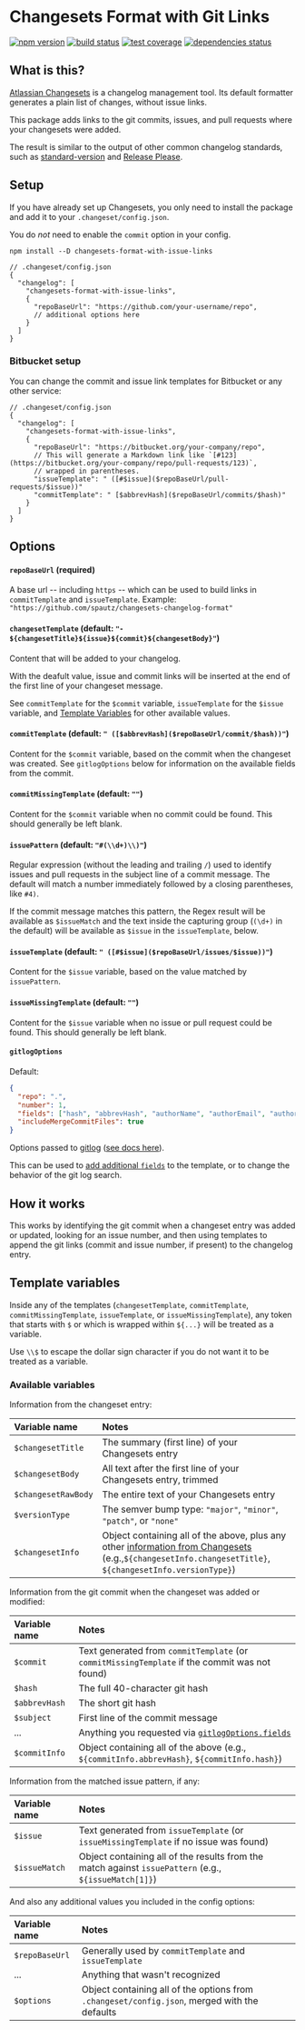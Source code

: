 # Changesets Format with Git Links

[![npm version](https://img.shields.io/npm/v/changesets-format-with-issue-links.svg)](https://www.npmjs.com/package/changesets-format-with-issue-links)
[![build status](https://github.com/spautz/changesets-changelog-format/workflows/CI/badge.svg)](https://github.com/spautz/changesets-changelog-format/actions)
[![test coverage](https://img.shields.io/coveralls/github/spautz/changesets-changelog-format/main.svg)](https://coveralls.io/github/spautz/changesets-changelog-format?branch=main)
[![dependencies status](https://img.shields.io/librariesio/release/npm/changesets-format-with-issue-links.svg)](https://libraries.io/github/spautz/changesets-changelog-format)

## What is this?

[Atlassian Changesets](https://github.com/changesets/changesets) is a changelog management tool. Its default formatter
generates a plain list of changes, without issue links.

This package adds links to the git commits, issues, and pull requests where your changesets were added.

The result is similar to the output of other common changelog standards, such as
[standard-version](https://github.com/conventional-changelog/standard-version/blob/master/CHANGELOG.md)
and [Release Please](https://github.com/googleapis/release-please/blob/main/CHANGELOG.md).

## Setup

If you have already set up Changesets, you only need to install the package and add it to your `.changeset/config.json`.

You do _not_ need to enable the `commit` option in your config.

```shell
npm install --D changesets-format-with-issue-links
```

```
// .changeset/config.json
{
  "changelog": [
    "changesets-format-with-issue-links",
    {
      "repoBaseUrl": "https://github.com/your-username/repo",
      // additional options here
    }
  ]
}
```

### Bitbucket setup

You can change the commit and issue link templates for Bitbucket or any other service:

```
// .changeset/config.json
{
  "changelog": [
    "changesets-format-with-issue-links",
    {
      "repoBaseUrl": "https://bitbucket.org/your-company/repo",
      // This will generate a Markdown link like `[#123](https://bitbucket.org/your-company/repo/pull-requests/123)`,
      // wrapped in parentheses.
      "issueTemplate": " ([#$issue]($repoBaseUrl/pull-requests/$issue))"
      "commitTemplate": " [$abbrevHash]($repoBaseUrl/commits/$hash)"
    }
  ]
}
```

## Options

#### `repoBaseUrl` (required)

A base url -- including `https` -- which can be used to build links in `commitTemplate` and `issueTemplate`.
Example: `"https://github.com/spautz/changesets-changelog-format"`

#### `changesetTemplate` (default: `"- ${changesetTitle}${issue}${commit}${changesetBody}"`)

Content that will be added to your changelog.

With the deafult value, issue and commit links will be inserted at the end of the first line of your changeset message.

See `commitTemplate` for the `$commit` variable, `issueTemplate` for the `$issue` variable, and [Template Variables](#template-variables)
for other available values.

#### `commitTemplate` (default: `" ([$abbrevHash]($repoBaseUrl/commit/$hash))"`)

Content for the `$commit` variable, based on the commit when the changeset was created.
See `gitlogOptions` below for information on the available fields from the commit.

#### `commitMissingTemplate` (default: `""`)

Content for the `$commit` variable when no commit could be found. This should generally be left blank.

#### `issuePattern` (default: `"#(\\d+)\\)"`)

Regular expression (without the leading and trailing `/`) used to identify issues and pull requests in the subject line
of a commit message. The default will match a number immediately followed by a closing parentheses, like `#4)`.

If the commit message matches this pattern, the Regex result will be available as `$issueMatch` and the text inside the
capturing group (`(\d+)` in the default) will be available as `$issue` in the `issueTemplate`, below.

#### `issueTemplate` (default: `" ([#$issue]($repoBaseUrl/issues/$issue))"`)

Content for the `$issue` variable, based on the value matched by `issuePattern`.

#### `issueMissingTemplate` (default: `""`)

Content for the `$issue` variable when no issue or pull request could be found. This should generally be left blank.

#### `gitlogOptions`

Default:

```json
{
  "repo": ".",
  "number": 1,
  "fields": ["hash", "abbrevHash", "authorName", "authorEmail", "authorDate", "subject"],
  "includeMergeCommitFiles": true
}
```

Options passed to [gitlog](https://github.com/domharrington/node-gitlog) ([see docs here](https://github.com/domharrington/node-gitlog#options)).

This can be used to [add additional `fields`](https://github.com/domharrington/node-gitlog#user-content-optional-fields) to the template, or to change the
behavior of the git log search.

## How it works

This works by identifying the git commit when a changeset entry was added or updated, looking for an issue number,
and then using templates to append the git links (commit and issue number, if present) to the changelog entry.

## Template variables

Inside any of the templates (`changesetTemplate`, `commitTemplate`, `commitMissingTemplate`, `issueTemplate`, or `issueMissingTemplate`),
any token that starts with `$` or which is wrapped within `${...}` will be treated as a variable.

Use `\\$` to escape the dollar sign character if you do not want it to be treated as a variable.

### Available variables

Information from the changeset entry:

| Variable name       | Notes                                                                                                                                                                                                                                             |
| :------------------ | :------------------------------------------------------------------------------------------------------------------------------------------------------------------------------------------------------------------------------------------------ |
| `$changesetTitle`   | The summary (first line) of your Changesets entry                                                                                                                                                                                                 |
| `$changesetBody`    | All text after the first line of your Changesets entry, trimmed                                                                                                                                                                                   |
| `$changesetRawBody` | The entire text of your Changesets entry                                                                                                                                                                                                          |
| `$versionType`      | The semver bump type: `"major"`, `"minor"`, `"patch"`, or `"none"`                                                                                                                                                                                |
| `$changesetInfo`    | Object containing all of the above, plus any other [information from Changesets](https://github.com/changesets/changesets/blob/main/packages/types/src/index.ts#L28-L31) (e.g.,`${changesetInfo.changesetTitle}`, `${changesetInfo.versionType}`) |

Information from the git commit when the changeset was added or modified:

| Variable name | Notes                                                                                                                          |
| :------------ | :----------------------------------------------------------------------------------------------------------------------------- |
| `$commit`     | Text generated from `commitTemplate` (or `commitMissingTemplate` if the commit was not found)                                  |
| `$hash`       | The full 40-character git hash                                                                                                 |
| `$abbrevHash` | The short git hash                                                                                                             |
| `$subject`    | First line of the commit message                                                                                               |
| ...           | Anything you requested via [`gitlogOptions.fields`](https://github.com/domharrington/node-gitlog#user-content-optional-fields) |
| `$commitInfo` | Object containing all of the above (e.g., `${commitInfo.abbrevHash}`, `${commitInfo.hash}`)                                    |

Information from the matched issue pattern, if any:

| Variable name | Notes                                                                                                 |
| :------------ | :---------------------------------------------------------------------------------------------------- |
| `$issue`      | Text generated from `issueTemplate` (or `issueMissingTemplate` if no issue was found)                 |
| `$issueMatch` | Object containing all of the results from the match against `issuePattern` (e.g., `${issueMatch[1]}`) |

And also any additional values you included in the config options:

| Variable name  | Notes                                                                                        |
| :------------- | :------------------------------------------------------------------------------------------- |
| `$repoBaseUrl` | Generally used by `commitTemplate` and `issueTemplate`                                       |
| ...            | Anything that wasn't recognized                                                              |
| `$options`     | Object containing all of the options from `.changeset/config.json`, merged with the defaults |
